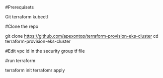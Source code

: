 #Prerequisets 

Git
terraform
kubectl 

#Clone the repo 

git clone https://github.com/apexontop/terraform-provision-eks-cluster
cd terraform-provision-eks-cluster

#Edit vpc id in the security group tf file


#run terraform 

terraform init 
terrafomr apply 

